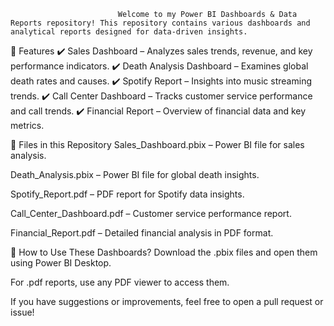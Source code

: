                             Welcome to my Power BI Dashboards & Data Reports repository! This repository contains various dashboards and analytical reports designed for data-driven insights.



📌 Features
✔️ Sales Dashboard – Analyzes sales trends, revenue, and key performance indicators.
✔️ Death Analysis Dashboard – Examines global death rates and causes.
✔️ Spotify Report – Insights into music streaming trends.
✔️ Call Center Dashboard – Tracks customer service performance and call trends.
✔️ Financial Report – Overview of financial data and key metrics.


📂 Files in this Repository
Sales_Dashboard.pbix – Power BI file for sales analysis.

Death_Analysis.pbix – Power BI file for global death insights.

Spotify_Report.pdf – PDF report for Spotify data insights.

Call_Center_Dashboard.pdf – Customer service performance report.

Financial_Report.pdf – Detailed financial analysis in PDF format.


🚀 How to Use These Dashboards?
Download the .pbix files and open them using Power BI Desktop.

For .pdf reports, use any PDF viewer to access them.

If you have suggestions or improvements, feel free to open a pull request or issue!
